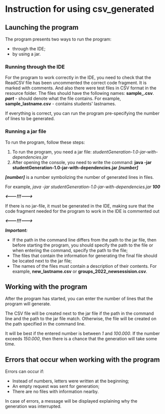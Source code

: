 # Instruction for using csv_generated
## Launching the program

The program presents two ways to run the program:
- through the IDE;
- by using a jar.

### Running through the IDE

For the program to work correctly in the IDE, you need to check that the ReadCSV file has been uncommented 
the correct code fragment. It is marked with comments. And also there were test files in CSV format in the 
resource folder. The files should have the following names: **sample_*<part>*.csv**. ***part*** - should denote what the file contains. 
For example, **sample_lastname.csv** - contains students' lastnames.

If everything is correct, you can run the program pre-specifying the number of lines to be generated.

### Running a jar file

To run the program, follow these steps:
1. To run the program, you need a jar file: *studentGeneration-1.0-jar-with-dependencies.jar*
2. After opening the console, you need to write the command: **java -jar studentGeneration-1.0-jar-with-dependencies.jar** ***[number]***

***[number]*** is a number symbolizing the number of generated lines in files.

For example, *java -jar studentGeneration-1.0-jar-with-dependencies.jar* ***100***

***<---!!!--->***

If there is no jar-file, it must be generated in the IDE, making sure that the code fragment needed for the program to work in the IDE is commented out

***<---!!!--->***

***Important:*** 
- If the path in the command line differs from the path to the jar file, then before starting the program, 
you should specify the path to the file or when entering the command, specify the path to the file;
- The files that contain the information for generating the final file should be located next to the jar file;
- The names of the files must contain a description of their contents. For example, **new_lastname.csv** or **groups_2022_newsessision.csv**.
## Working with the program

After the program has started, you can enter the number of lines that the program will generate.

The CSV file will be created next to the jar file if the path in the command line and the path to the jar file match. Otherwise, the file will be created on the path specified in the command line.

It will be best if the entered number is between *1* and *100.000*. 
If the number exceeds *150.000*, then there is a chance that the generation will take some time.

## Errors that occur when working with the program

Errors can occur if:
- Instead of numbers, letters were written at the beginning;
- An empty request was sent for generation;
- There are no files with information nearby.

In case of errors, a message will be displayed explaining why the generation was interrupted.
